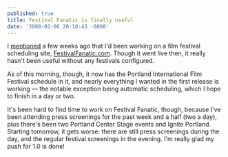 ```yaml
---
published: true
title: Festival Fanatic is finally useful
date: '2008-02-06 20:10:43 -0800'
---
```

I <a href="http://selfamusementpark.com/2008/01/24/happy-birthday-festivalfanatic-and-macintosh/">mentioned</a>
a few weeks ago that I'd been working on a film festival scheduling site,
<a href="http://festivalfanatic.com">FestivalFanatic.com</a>. Though it went
live then, it really hasn't been useful without any festivals configured.<!--more-->

As of this morning, though, it now has the Portland International Film Festival
schedule in it, and nearly everything I wanted in the first release is working
&mdash; the notable exception being automatic scheduling, which I hope to finish
in a day or two.

It's been hard to find time to work on Festival Fanatic, though, because I've
been attending press screenings for the past week and a half (two a day), plus
there's been two Portland Center Stage events and Ignite Portland. Starting
tomorrow, it gets worse: there are still press screenings during the day, and
the regular festival screenings in the evening. I'm really glad my push for 1.0
is done!
